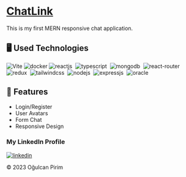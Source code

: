 # [ChatLink](http://152.70.54.223/)

This is my first MERN responsive chat application.

## 🖥️ Used Technologies

![Vite](https://img.shields.io/badge/vite-%23646CFF.svg?style=for-the-badge&logo=vite&logoColor=white)
![docker](https://img.shields.io/badge/docker-%230db7ed.svg?style=for-the-badge&logo=docker&logoColor=white)
![reactjs](https://img.shields.io/badge/React-20232A?style=for-the-badge&logo=react&logoColor=61DAFB)&nbsp;
![typescript](https://img.shields.io/badge/typescript-3178C6?style=for-the-badge&logo=typescript&logoColor=white)&nbsp;
![mongodb](https://img.shields.io/badge/MongoDB-4EA94B?style=for-the-badge&logo=mongodb&logoColor=white)&nbsp;
![react-router](https://img.shields.io/badge/React_Router-CA4245?style=for-the-badge&logo=react-router&logoColor=white)&nbsp;
![redux](https://img.shields.io/badge/Redux-593D88?style=for-the-badge&logo=redux&logoColor=white)&nbsp;
![tailwindcss](https://img.shields.io/badge/Tailwind_CSS-38B2AC?style=for-the-badge&logo=tailwind-css&logoColor=white)&nbsp;
![nodejs](https://img.shields.io/badge/Node.js-43853D?style=for-the-badge&logo=node.js&logoColor=white)&nbsp;
![expressjs](https://img.shields.io/badge/Express.js-000000?style=for-the-badge&logo=express&logoColor=white)&nbsp;
![oracle](https://img.shields.io/badge/Oracle-F80000?style=for-the-badge&logo=oracle&logoColor=white)&nbsp;

## 🚀 Features

- Login/Register
- User Avatars
- Form Chat
- Responsive Design

### My LinkedIn Profile

[![linkedin](https://img.shields.io/badge/LinkedIn-0077B5?style=for-the-badge&logo=linkedin&logoColor=white)](https://www.linkedin.com/in/ogulcan-pirim)

© 2023 Oğulcan Pirim
